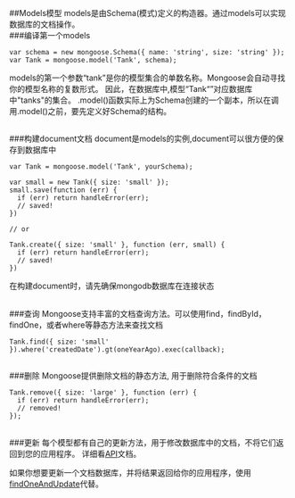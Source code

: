 ##Models模型
models是由Schema(模式)定义的构造器。通过models可以实现数据库的文档操作。    
###编译第一个models
```
var schema = new mongoose.Schema({ name: 'string', size: 'string' });
var Tank = mongoose.model('Tank', schema);
```
models的第一个参数“tank”是你的模型集合的单数名称。Mongoose会自动寻找你的模型名称的复数形式。
因此，在数据库中,模型“Tank“”对应数据库中"tanks"的集合。
.model()函数实际上为Schema创建的一个副本，所以在调用.model()之前，要先定义好Schema的结构。

##

###构建document文档
document是models的实例,document可以很方便的保存到数据库中

```
var Tank = mongoose.model('Tank', yourSchema);

var small = new Tank({ size: 'small' });
small.save(function (err) {
  if (err) return handleError(err);
  // saved!
})

// or

Tank.create({ size: 'small' }, function (err, small) {
  if (err) return handleError(err);
  // saved!
})
```
在构建document时，请先确保mongodb数据库在连接状态    

##

###查询
Mongoose支持丰富的文档查询方法。可以使用find，findById，findOne，或者where等静态方法来查找文档

```
Tank.find({ size: 'small' }).where('createdDate').gt(oneYearAgo).exec(callback);
```

##

###删除
Mongoose提供删除文档的静态方法, 用于删除符合条件的文档
```
Tank.remove({ size: 'large' }, function (err) {
  if (err) return handleError(err);
  // removed!
});
```
##

###更新
每个模型都有自己的更新方法，用于修改数据库中的文档，不将它们返回到您的应用程序。
详细看[API](http://mongoosejs.com/docs/api.html#model_Model.update)文档。

如果你想要更新一个文档数据库，并将结果返回给你的应用程序，使用[findOneAndUpdate](http://mongoosejs.com/docs/api.html#model_Model.findOneAndUpdate)代替。
